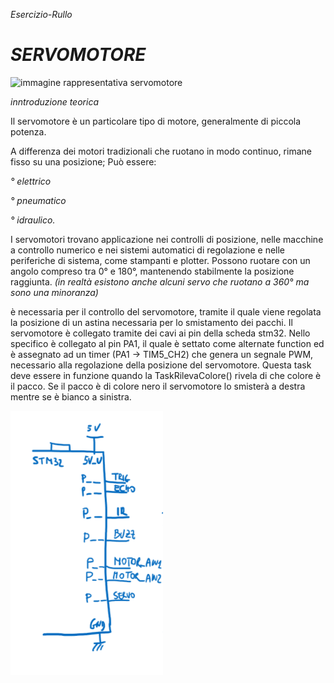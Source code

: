 _Esercizio-Rullo_


# **_SERVOMOTORE_**

![immagine rappresentativa servomotore](https://www.pintoelettronica.com/files/np_Files/Foto/20079_2.PNG)
 
 _inntroduzione teorica_
 
 
Il servomotore è un particolare tipo di motore, generalmente di piccola potenza. 

A differenza dei motori tradizionali che ruotano in modo continuo, rimane fisso su una posizione;   Può essere:

  _° elettrico_ 
  
  _° pneumatico_ 
  
  _° idraulico._ 
  
  
I servomotori trovano applicazione nei controlli di posizione,
nelle macchine a controllo numerico e nei sistemi automatici di regolazione e nelle periferiche di sistema, 
come stampanti e plotter.
Possono ruotare con un angolo compreso tra 0° e 180°, mantenendo stabilmente la posizione raggiunta.
_(in realtà esistono anche alcuni servo che ruotano a 360° ma sono una minoranza)_



è necessaria per il controllo del servomotore, tramite il quale viene regolata la posizione di un astina necessaria per lo smistamento dei pacchi. Il servomotore è collegato tramite dei cavi ai pin della scheda stm32. Nello specifico è collegato al pin PA1, il quale  è settato come alternate function ed è assegnato ad un timer (PA1 -> TIM5_CH2) che genera un segnale PWM, necessario alla regolazione della posizione del servomotore. Questa task deve essere in funzione quando la TaskRilevaColore() rivela di che colore è il  pacco. Se il pacco è di colore nero il servomotore lo smisterà a destra mentre se è bianco a sinistra.
 
 
 ![foto rappresentativa schema elettrico](https://github.com/lorenzo-turra/Esercizio-Rullo/blob/main/SchemaElettricoSchedina.PNG)
